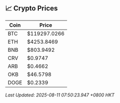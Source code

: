 ## 📈 Crypto Prices

| Coin | Price |
| ---- | ----- |
| BTC | $119297.0266 |
| ETH | $4253.8469 |
| BNB | $803.9492 |
| CRV | $0.9747 |
| ARB | $0.4662 |
| OKB | $46.5798 |
| DOGE | $0.2339 |

_Last Updated: 2025-08-11 07:50:23.947 +0800 HKT_